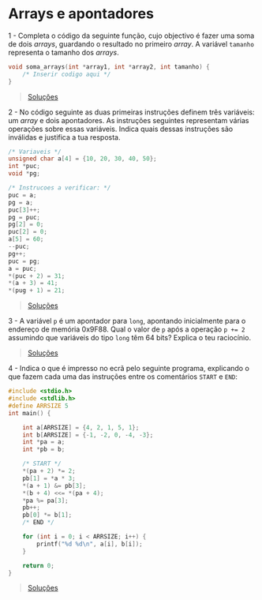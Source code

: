 # Arrays e apontadores

1 - Completa o código da seguinte função, cujo objectivo é fazer uma soma de
dois _arrays_, guardando o resultado no primeiro _array_. A variável `tamanho`
representa o tamanho dos _arrays_.

```c
void soma_arrays(int *array1, int *array2, int tamanho) {
    /* Inserir codigo aqui */
}
```

> [Soluções](../solucoes/11_arrays/01.md)

2 - No código seguinte as duas primeiras instruções definem três variáveis: um
_array_ e dois apontadores. As instruções seguintes representam várias
operações sobre essas variáveis. Indica quais dessas instruções são inválidas e
justifica a tua resposta.

```c
/* Variaveis */
unsigned char a[4] = {10, 20, 30, 40, 50};
int *puc;
void *pg;

/* Instrucoes a verificar: */
puc = a;
pg = a;
puc[3]++;
pg = puc;
pg[2] = 0;
puc[2] = 0;
a[5] = 60;
--puc;
pg++;
puc = pg;
a = puc;
*(puc + 2) = 31;
*(a + 3) = 41;
*(pug + 1) = 21;
```

> [Soluções](../solucoes/11_arrays/02.md)

3 - A variável `p` é um apontador para `long`, apontando inicialmente para o
endereço de memória 0x9F88. Qual o valor de `p` após a operação `p += 2`
assumindo que variáveis do tipo `long` têm 64 bits? Explica o teu raciocínio.

> [Soluções](../solucoes/11_arrays/03.md)

4 - Indica o que é impresso no ecrã pelo seguinte programa, explicando o que
fazem cada uma das instruções entre os comentários `START` e `END`:

```c
#include <stdio.h>
#include <stdlib.h>
#define ARRSIZE 5
int main() {

    int a[ARRSIZE] = {4, 2, 1, 5, 1};
    int b[ARRSIZE] = {-1, -2, 0, -4, -3};
    int *pa = a;
    int *pb = b;

    /* START */
    *(pa + 2) *= 2;
    pb[1] = *a * 3;
    *(a + 1) &= pb[3];
    *(b + 4) <<= *(pa + 4);
    *pa %= pa[3];
    pb++;
    pb[0] *= b[1];
    /* END */

    for (int i = 0; i < ARRSIZE; i++) {
        printf("%d %d\n", a[i], b[i]);
    }

    return 0;
}
```

> [Soluções](../solucoes/11_arrays/04.md)
